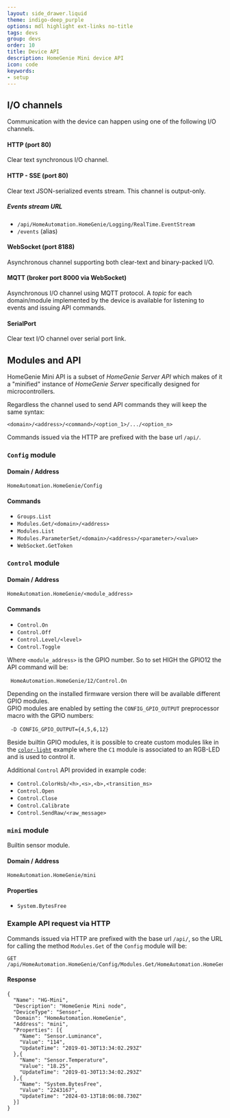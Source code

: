 ```yaml
---
layout: side_drawer.liquid
theme: indigo-deep_purple
options: mdl highlight ext-links no-title
tags: devs
group: devs
order: 10
title: Device API
description: HomeGenie Mini device API
icon: code
keywords:
- setup
---
```



## I/O channels

Communication with the device can happen using one of the following I/O channels.


#### HTTP (port 80)

Clear text synchronous I/O channel.

#### HTTP - SSE (port 80)

Clear text JSON-serialized events stream. This channel is output-only.

##### Events stream URL

- `/api/HomeAutomation.HomeGenie/Logging/RealTime.EventStream`
- `/events` (alias)


#### WebSocket (port 8188)

Asynchronous channel supporting both clear-text and binary-packed I/O.


#### MQTT (broker port 8000 via WebSocket)

Asynchronous I/O channel using MQTT protocol. A *topic* for each domain/module
implemented by the device is available for listening to events and issuing API
commands.


#### SerialPort

Clear text I/O channel over serial port link.



## Modules and API

HomeGenie Mini API is a subset of *HomeGenie Server API* which makes of it a 
"minified" instance of *HomeGenie Server* specifically designed for microcontrollers.

Regardless the channel used to send API commands they will keep the same syntax:

`<domain>/<address>/<command>/<option_1>/.../<option_n>`

Commands issued via the HTTP are prefixed with the base url `/api/`.  


### `Config` module

#### Domain / Address 

`HomeAutomation.HomeGenie/Config`

#### Commands

- `Groups.List`
- `Modules.Get/<domain>/<address>`
- `Modules.List`
- `Modules.ParameterSet/<domain>/<address>/<parameter>/<value>`
- `WebSocket.GetToken`


### `Control` module

#### Domain / Address

`HomeAutomation.HomeGenie/<module_address>`

#### Commands

- `Control.On`
- `Control.Off`
- `Control.Level/<level>`
- `Control.Toggle`

Where `<module_address>` is the GPIO number. So to set HIGH the GPIO12
the API command will be:

&nbsp;    `HomeAutomation.HomeGenie/12/Control.On`

Depending on the installed firmware version there will be available
different GPIO modules.  
GPIO modules are enabled by setting the `CONFIG_GPIO_OUTPUT` preprocessor macro
with the GPIO numbers:

&nbsp;    `-D CONFIG_GPIO_OUTPUT={4,5,6,12}`

Beside builtin GPIO modules, it is possible to create custom modules like in
the [`color-light`](../../examples/smart-led#api) example where the `C1` module is associated to an RGB-LED
and is used to control it.

Additional `Control` API provided in example code:

- `Control.ColorHsb/<h>,<s>,<b>,<transition_ms>`
- `Control.Open`
- `Control.Close`
- `Control.Calibrate`
- `Control.SendRaw/<raw_message>`


### `mini` module

Builtin sensor module.

#### Domain / Address

`HomeAutomation.HomeGenie/mini`

#### Properties

- `System.BytesFree`



### Example API request via HTTP

Commands issued via HTTP are prefixed with the base url `/api/`, so the
URL for calling the method `Modules.Get` of the `Config` module will be:

```
GET /api/HomeAutomation.HomeGenie/Config/Modules.Get/HomeAutomation.HomeGenie/mini
```

#### Response

```
{
  "Name": "HG-Mini",
  "Description": "HomeGenie Mini node",
  "DeviceType": "Sensor",
  "Domain": "HomeAutomation.HomeGenie",
  "Address": "mini",
  "Properties": [{
    "Name": "Sensor.Luminance",
    "Value": "114",
    "UpdateTime": "2019-01-30T13:34:02.293Z"
  },{
    "Name": "Sensor.Temperature",
    "Value": "18.25",
    "UpdateTime": "2019-01-30T13:34:02.293Z"
  },{
    "Name": "System.BytesFree",
    "Value": "2243167",
    "UpdateTime": "2024-03-13T18:06:08.730Z"
  }]
}
```
